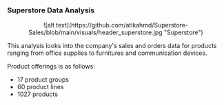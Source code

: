 ### Superstore Data Analysis

<p align="center">
![alt text](https://github.com/atikahmd/Superstore-Sales/blob/main/visuals/header_superstore.jpg "Superstore")
 </p>
 

This analysis looks into the company's sales and orders data for products ranging from office supplies to furnitures and communication devices.

Product offerings is as follows:
* 17 product groups
* 60 product lines
* 1027 products
